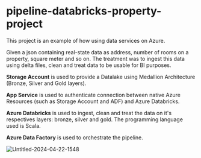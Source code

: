 # pipeline-databricks-property-project

This project is an example of how using data services on Azure.

Given a json containing real-state data as address, number of rooms on a property, square meter and so on. The treatment was to ingest this data using delta files, clean and treat data to be usable for BI purposes.

**Storage Account** is used to provide a Datalake using Medallion Architecture (Bronze, Silver and Gold layers).

**App Service** is used to authenticate connection between native Azure Resources (such as Storage Account and ADF) and Azure Databricks.

**Azure Databricks** is used to ingest, clean and treat the data on it's respectives layers: bronze, silver and gold. The programming language used is Scala.

**Azure Data Factory** is used to orchestrate the pipeline.


![Untitled-2024-04-22-1548](https://github.com/tzexs/pipeline-databricks-property-project/assets/102391213/f721ec3b-aff2-43fe-a326-6df019d862ae)
